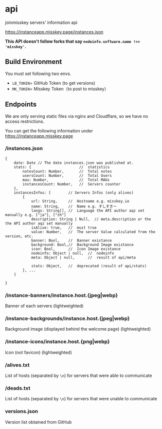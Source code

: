# api
joinmisskey servers' information api

https://instanceapp.misskey.page/instances.json

**This API doesn't follow forks that say `nodeinfo.software.name !== 'misskey'`.**

## Build Environment
You must set following two envs.

- `LB_TOKEN`= GitHub Token (to get versions)
- `MK_TOKEN`= Misskey Token（to post to misskey）

## Endpoints
We are only serving static files via nginx and Cloudflare, so we have no access restrictions.

You can get the following information under https://instanceapp.misskey.page

### /instances.json

```
{
    date: Date // The date instances.json was published at.
    stats: {                      //  statistics
        notesCount: Number,       //  Total notes
        usersCount: Number,       //  Total Users
        mau: Number,              //  Total MAUs
        instancesCount: Number,   //  Servers counter
    },
    instancesInfos: [        // Servers Infos (only alives)
        {
            url: String,     //  Hostname e.g. misskey.io
            name: String,    //  Name e.g. すしすきー
            langs: String[], //  Language the API author aqz set manually e.g. ["ja"], ["zh"]
            description: String | Null,  // meta.description or the the API author aqz set manually
            isAlive: true,   //  must true
            value: Number,   //  The server Value calculated from the version, etc.
            banner: Bool,    //  Banner existance
            background: Bool,//  Background Image existance
            icon: Bool,      //  Icon Image existance
            nodeinfo: Object | null,  //  nodeinfo
            meta: Object | null,      //  result of api/meta

            stats: Object,   //  deprecated (result of api/stats)
        }, ...
    ]

}
```

### /instance-banners/instance.host.{jpeg|webp}
Banner of each servers (lightweighted)

### /instance-backgrounds/instance.host.{jpeg|webp}
Background image (displayed behind the welcome page) (lightweighted)

### /instance-icons/instance.host.{png|webp}
Icon (not favicon) (lightweighted)

### /alives.txt
List of hosts (separated by `\n`) for servers that were able to communicate

### /deads.txt
List of hosts (separated by `\n`) for servers that were unable to communicate

### versions.json
Version list obtained from GitHub
